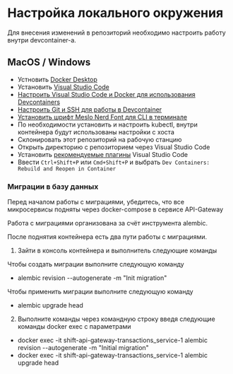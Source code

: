 # Настройка локального окружения

Для внесения изменений в репозиторий необходимо настроить работу внутри devcontainer-а.

## MacOS / Windows

- Устновить [Docker Desktop](https://www.docker.com/products/docker-desktop/)
- Установить [Visual Studio Code](https://code.visualstudio.com/download)
- [Настроить Visual Studio Code и Docker для использования Devcontainers](https://code.visualstudio.com/docs/devcontainers/containers#_getting-started)
- [Настроить Git и SSH для работы в Devcontainer](https://code.visualstudio.com/remote/advancedcontainers/sharing-git-credentials)
- [Установить шрифт Meslo Nerd Font для CLI в терминале](https://github.com/romkatv/powerlevel10k?tab=readme-ov-file#fonts)
- По необходимости установить и настроить kubectl, внутри контейнера будут использованы настройки с хоста
- Склонировать этот репозиторий на рабочую станцию
- Открыть директорию с репозиторием через Visual Studio Code
- Установить [рекомендуемые плагины](.vscode/extensions.json) Visual Studio Code
- Ввести `Ctrl+Shift+P` или `Cmd+Shift+P` и выбрать `Dev Containers: Rebuild and Reopen in Container`

### Миграции в базу данных
Перед началом работы с миграциями, убедитесь, что все микросервисы подняты через docker-compose в сервисе API-Gateway

Работа с миграциями организована за счёт инструмента alembic.

После поднятия контейнера есть два пути работы с миграциями.

1. Зайти в консоль контейнера и выполнитель следующие команды

Чтобы создать миграции выполните следующую команду

- alembic revision --autogenerate -m "Init migration"

Чтобы применить миграции выполните следующую команду

- alembic upgrade head

2. Выполните команды через командную строку введя следующие команды docker exec с параметрами

- docker exec -it shift-api-gateway-transactions_service-1 alembic revision --autogenerate -m "Initial migration"
- docker exec -it shift-api-gateway-transactions_service-1 alembic upgrade head

